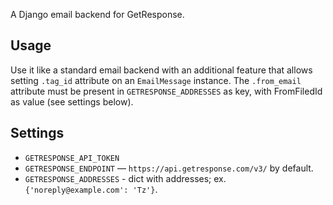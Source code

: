 A Django email backend for GetResponse.

## Usage

Use it like a standard email backend with an additional feature that allows setting `.tag_id` attribute on an `EmailMessage` instance. The `.from_email` attribute must be present in `GETRESPONSE_ADDRESSES` as key, with FromFiledId as value (see settings below).

## Settings

* `GETRESPONSE_API_TOKEN`
* `GETRESPONSE_ENDPOINT` — `https://api.getresponse.com/v3/` by default.
* `GETRESPONSE_ADDRESSES` - dict with addresses; ex. `{'noreply@example.com': 'Tz'}`.
